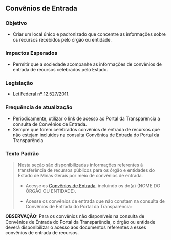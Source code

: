 ## Convênios de Entrada

### Objetivo
- Criar um local único e padronizado que concentre as informações sobre os recursos recebidos pelo órgão ou entidade.

### Impactos Esperados
- Permitir que a sociedade acompanhe as informações de convênios de entrada de recursos celebrados pelo Estado.

### Legislação
- [Lei Federal nº 12.527/2011](http://www.planalto.gov.br/ccivil_03/_ato2011-2014/2011/lei/l12527.htm).

### Frequência de atualização
- Periodicamente, utilizar o link de acesso ao Portal da Transparência a consulta de Convênios de Entrada.
- Sempre que forem celebrados convênios de entrada de recursos que não estejam incluídos na consulta Convênios de Entrada do Portal da Transparência

### Texto Padrão

> Nesta seção são disponibilizadas informações referentes à transferência de recursos públicos para os órgão e entidades do Estado de Minas Gerais por meio de convênios de entrada.
>
> - Acesse os [Convênios de Entrada](http://www.transparencia.mg.gov.br/convenios/convenio-entrada), incluindo os do(a) (NOME DO ÓRGÃO OU ENTIDADE).
>
> - Acesse os convênios de entrada que não constam na consulta de Convênios de Entrada do Portal da Transparência:
>

**OBSERVAÇÃO:** Para os convênios não disponíveis na consulta de Convênios de Entrada do Portal da Transparência, o órgão ou entidade deverá disponibilizar o acesso aos documentos referentes a esses convênios de entrada de recursos.

